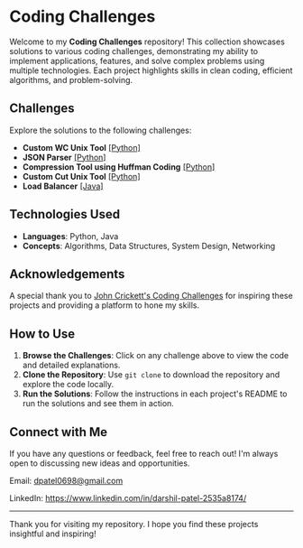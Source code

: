 # Coding Challenges

Welcome to my **Coding Challenges** repository! This collection showcases solutions to various coding challenges, demonstrating my ability to implement applications, features, and solve complex problems using multiple technologies. Each project highlights skills in clean coding, efficient algorithms, and problem-solving.

## Challenges

Explore the solutions to the following challenges:

- **Custom WC Unix Tool** [[Python]](https://github.com/dpatel698/wcTool)
- **JSON Parser** [[Python]](https://github.com/dpatel698/wcTool)
- **Compression Tool using Huffman Coding** [[Python]](https://github.com/dpatel698/wcTool)
- **Custom Cut Unix Tool** [[Python]](https://github.com/dpatel698/wcTool)
- **Load Balancer** [[Java]](https://github.com/dpatel698/LoadBalancer)

## Technologies Used

- **Languages**: Python, Java
- **Concepts**: Algorithms, Data Structures, System Design, Networking

## Acknowledgements

A special thank you to [John Crickett's Coding Challenges](https://codingchallenges.substack.com/) for inspiring these projects and providing a platform to hone my skills.

## How to Use

1. **Browse the Challenges**: Click on any challenge above to view the code and detailed explanations.
2. **Clone the Repository**: Use `git clone` to download the repository and explore the code locally.
3. **Run the Solutions**: Follow the instructions in each project's README to run the solutions and see them in action.

## Connect with Me

If you have any questions or feedback, feel free to reach out! I'm always open to discussing new ideas and opportunities.

Email: dpatel0698@gmail.com

LinkedIn: https://www.linkedin.com/in/darshil-patel-2535a8174/

---

Thank you for visiting my repository. I hope you find these projects insightful and inspiring!

